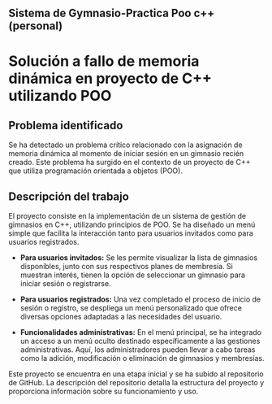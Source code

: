 ## Sistema de Gymnasio-Practica Poo c++ (personal)


# Solución a fallo de memoria dinámica en proyecto de C++ utilizando POO

## Problema identificado

Se ha detectado un problema crítico relacionado con la asignación de memoria dinámica al momento de iniciar sesión en un gimnasio recién creado. Este problema ha surgido en el contexto de un proyecto de C++ que utiliza programación orientada a objetos (POO).

## Descripción del trabajo

El proyecto consiste en la implementación de un sistema de gestión de gimnasios en C++, utilizando principios de POO. Se ha diseñado un menú simple que facilita la interacción tanto para usuarios invitados como para usuarios registrados.

- **Para usuarios invitados:** Se les permite visualizar la lista de gimnasios disponibles, junto con sus respectivos planes de membresía. Si muestran interés, tienen la opción de seleccionar un gimnasio para iniciar sesión o registrarse.

- **Para usuarios registrados:** Una vez completado el proceso de inicio de sesión o registro, se despliega un menú personalizado que ofrece diversas opciones adaptadas a las necesidades del usuario.

- **Funcionalidades administrativas:** En el menú principal, se ha integrado un acceso a un menú oculto destinado específicamente a las gestiones administrativas. Aquí, los administradores pueden llevar a cabo tareas como la adición, modificación o eliminación de gimnasios y membresías.

Este proyecto se encuentra en una etapa inicial y se ha subido al repositorio de GitHub. La descripción del repositorio detalla la estructura del proyecto y proporciona información sobre su funcionamiento y uso.
